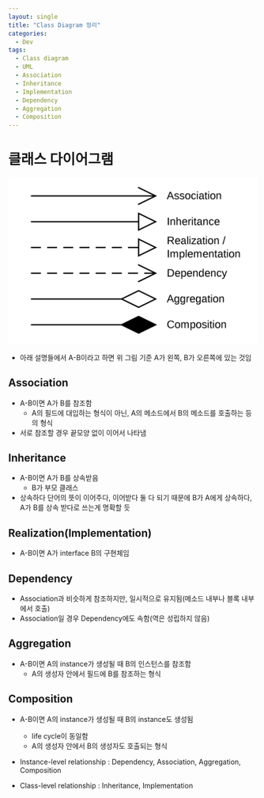 ```yaml
---
layout: single
title: "Class Diagram 정리"
categories:
  - Dev
tags:
  - Class diagram
  - UML
  - Association
  - Inheritance
  - Implementation
  - Dependency
  - Aggregation
  - Composition
---
```


# 클래스 다이어그램

![class diagram 1](https://raw.githubusercontent.com/siriyaoff/siriyaoff.github.io/master/_posts/img/classdiagram1.png)

- 아래 설명들에서 A-B이라고 하면 위 그림 기준 A가 왼쪽, B가 오른쪽에 있는 것임

## Association

- A-B이면 A가 B를 참조함
  - A의 필드에 대입하는 형식이 아닌, A의 메소드에서 B의 메소드를 호출하는 등의 형식
- 서로 참조할 경우 끝모양 없이 이어서 나타냄

## Inheritance

- A-B이면 A가 B를 상속받음
  - B가 부모 클래스
- 상속하다 단어의 뜻이 이어주다, 이어받다 둘 다 되기 때문에 B가 A에게 상속하다, A가 B를 상속 받다로 쓰는게 명확할 듯

## Realization(Implementation)

- A-B이면 A가 interface B의 구현체임

## Dependency

- Association과 비슷하게 참조하지만, 일시적으로 유지됨(메소드 내부나 블록 내부에서 호출)
- Association일 경우 Dependency에도 속함(역은 성립하지 않음)

## Aggregation

- A-B이면 A의 instance가 생성될 때 B의 인스턴스를 참조함
  - A의 생성자 안에서 필드에 B를 참조하는 형식

## Composition

- A-B이면 A의 instance가 생성될 때 B의 instance도 생성됨

  - life cycle이 동일함
  - A의 생성자 안에서 B의 생성자도 호출되는 형식

- Instance-level relationship : Dependency, Association, Aggregation, Composition
- Class-level relationship : Inheritance, Implementation
